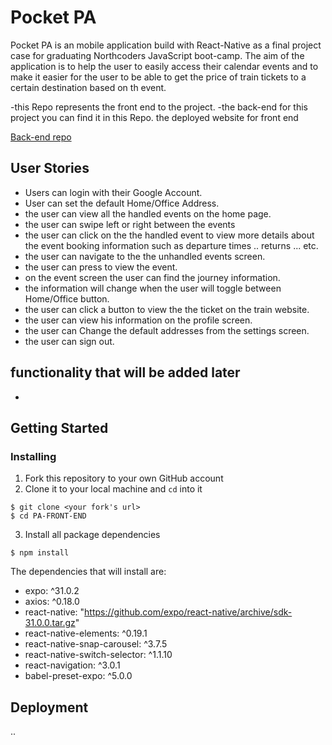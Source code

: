 # Pocket PA

Pocket PA is an mobile application build with React-Native as a final project case for graduating Northcoders JavaScript boot-camp. The aim of the application is to help the user to easily access their calendar events and to make it easier for the user to be able to get the price of train tickets to a certain destination based on th event.

-this Repo represents the front end to the project.
-the back-end for this project you can find it in this Repo.
the deployed website for front end

[Back-end repo](https://github.com/mxgoddard/PA-Back-end)

## User Stories

- Users can login with their Google Account.
- User can set the default Home/Office Address.
- the user can view all the handled events on the home page.
- the user can swipe left or right between the events
- the user can click on the the handled event to view more details about the event booking information such as departure times .. returns ... etc.
- the user can navigate to the the unhandled events screen.
- the user can press to view the event.
- on the event screen the user can find the journey information.
- the information will change when the user will toggle between Home/Office button.
- the user can click a button to view the the ticket on the train website.
- the user can view his information on the profile screen.
- the user can Change the default addresses from the settings screen.
- the user can sign out.

## functionality that will be added later

- 

## Getting Started

### Installing

1. Fork this repository to your own GitHub account
2. Clone it to your local machine and `cd` into it

```
$ git clone <your fork's url>
$ cd PA-FRONT-END
```

3. Install all package dependencies

```
$ npm install
```

The dependencies that will install are:

- expo: ^31.0.2
- axios: ^0.18.0
- react-native: "https://github.com/expo/react-native/archive/sdk-31.0.0.tar.gz"
- react-native-elements: ^0.19.1
- react-native-snap-carousel: ^3.7.5
- react-native-switch-selector: ^1.1.10
- react-navigation: ^3.0.1
- babel-preset-expo: ^5.0.0

## Deployment

..
